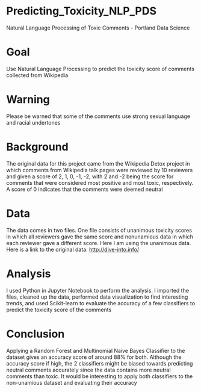 # Predicting_Toxicity_NLP_PDS
Natural Language Processing of Toxic Comments - Portland Data Science 

# Goal
Use Natural Language Processing to predict the toxicity score of comments collected from Wikipedia

# Warning
Please be warned that some of the comments use strong sexual language and racial undertones

# Background
The original data for this project came from the Wikipedia Detox project in which comments from Wikipedia talk pages were reviewed by 10 reviewers and given a score of 2, 1, 0, -1, -2, with 2 and -2 being the score for comments that were considered most positive and most toxic, respectively. A score of 0 indicates that the comments were deemed neutral

# Data
The data comes in two files. One file consists of unanimous toxicity scores in which all reviewers gave the same score and nonunamious data in which each reviewer gave a different score. Here I am using the unanimous data. Here is a link to the original data: http://dive-into.info/

# Analysis
I used Python in Jupyter Notebook to perform the analysis. I imported the files, cleaned up the data, performed data visualization to find interesting trends, and used Scikit-learn to evaluate the accuracy of a few classifiers to predict the toxicity score of the comments

# Conclusion
Applying a Random Forest and Multinomial Naive Bayes Classifier to the dataset gives an accuracy score of around 88% for both. Although the accuracy score if high, the 2 classifiers might be biased towards predicting neutral comments accurately since the data contains more neutral comments than toxic. It would be interesting to apply both classifiers to the non-unamious dataset and evaluating their accuracy
